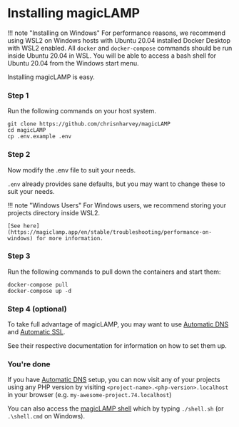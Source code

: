 # Installing magicLAMP

!!! note "Installing on Windows"
    For performance reasons, we recommend using WSL2 on Windows hosts with Ubuntu 20.04 installed
    Docker Desktop with WSL2 enabled. All `docker` and `docker-compose` commands should be run inside
    Ubuntu 20.04 in WSL. You will be able to access a bash shell for Ubuntu 20.04 from the Windows
    start menu.

Installing magicLAMP is easy.

### Step 1

Run the following commands on your host system.

```
git clone https://github.com/chrisnharvey/magicLAMP
cd magicLAMP
cp .env.example .env
```

### Step 2

Now modify the .env file to suit your needs.

`.env` already provides sane defaults, but you may want to change these to suit
your needs.

!!! note "Windows Users"
    For Windows users, we recommend storing your projects directory inside WSL2.

    [See here](https://magiclamp.app/en/stable/troubleshooting/performance-on-windows) for more information.

### Step 3

Run the following commands to pull down the containers and start them:

```
docker-compose pull
docker-compose up -d
```

### Step 4 (optional)

To take full advantage of magicLAMP, you may want to use [Automatic DNS](/automatic-dns)
and [Automatic SSL](https://magiclamp.app/en/stable/automatic-ssl).

See their respective documentation for information on how to set them up.

### You're done

If you have [Automatic DNS](https://magiclamp.app/en/stable/automatic-dns) setup, you can now visit any of your projects
using any PHP version by visiting `<project-name>.<php-version>.localhost` in your browser
(e.g. `my-awesome-project.74.localhost`)

You can also access the [magicLAMP shell](https://magiclamp.app/en/stable/workspace) which by typing `./shell.sh`
(or `.\shell.cmd` on Windows).
